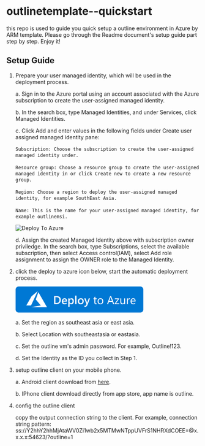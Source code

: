 # outlinetemplate--quickstart
   this repo is used to guide you quick setup a outline environment in Azure by ARM template. Please go through the Readme document's setup guide part step by step. Enjoy it!  
   
## Setup Guide
1. Prepare your user managed identity, which will be used in the deployment process.

   a. Sign in to the Azure portal using an account associated with the Azure subscription to create the user-assigned managed identity.

   b. In the search box, type Managed Identities, and under Services, click Managed Identities.
   
   c. Click Add and enter values in the following fields under Create user assigned managed identity pane:
   
       Subscription: Choose the subscription to create the user-assigned managed identity under.
       
       Resource group: Choose a resource group to create the user-assigned managed identity in or click Create new to create a new resource group.
       
       Region: Choose a region to deploy the user-assigned managed identity, for example SouthEast Asia.
       
       Name: This is the name for your user-assigned managed identity, for example outlinemsi.
       
   ![Deploy To Azure](https://docs.microsoft.com/en-us/azure/active-directory/managed-identities-azure-resources/media/how-to-manage-ua-identity-portal/create-user-assigned-managed-identity-portal.png)
   
   d. Assign the created Managed Identity above with subscription owner priviledge. In the search box, type Subscriptions, select the available subscription, then select Access control(IAM), select Add role assignment to assign the OWNER role to the Managed Identity.
       
       
2. click the deploy to azure icon below, start the automatic deployment process.
   
   [![Deploy To Azure](https://raw.githubusercontent.com/Azure/azure-quickstart-templates/master/1-CONTRIBUTION-GUIDE/images/deploytoazure.svg?sanitize=true)](https://portal.azure.com/#create/Microsoft.Template/uri/https%3A%2F%2Fraw.githubusercontent.com%2Fnonokangwei%2Foutlinetemplate%2Fmain%2Ftemplate-with-inlinescript%2Foutline_arm_inlinescript.json)
   
   a. Set the region as southeast asia or east asia.
   
   b. Select Location with southeastasia or eastasia.
   
   c. Set the outline vm's admin password. For example, Outline!123.
   
   d. Set the Identity as the ID you collect in Step 1.

3. setup outline client on your mobile phone.

   a. Android client download from [here](https://github.com/Jigsaw-Code/outline-client/releases/download/android-v1.4.0/android-v1.4.0.apk).
   
   b. IPhone client download directly from app store, app name is outline.
   
4. config the outline client
   
   copy the output connection string to the client. For example, connection string pattern: ss://Y2hhY2hhMjAtaWV0Zi1wb2x5MTMwNTppUVFrS1NHRXdCOEE=@x.x.x.x:54623/?outline=1
